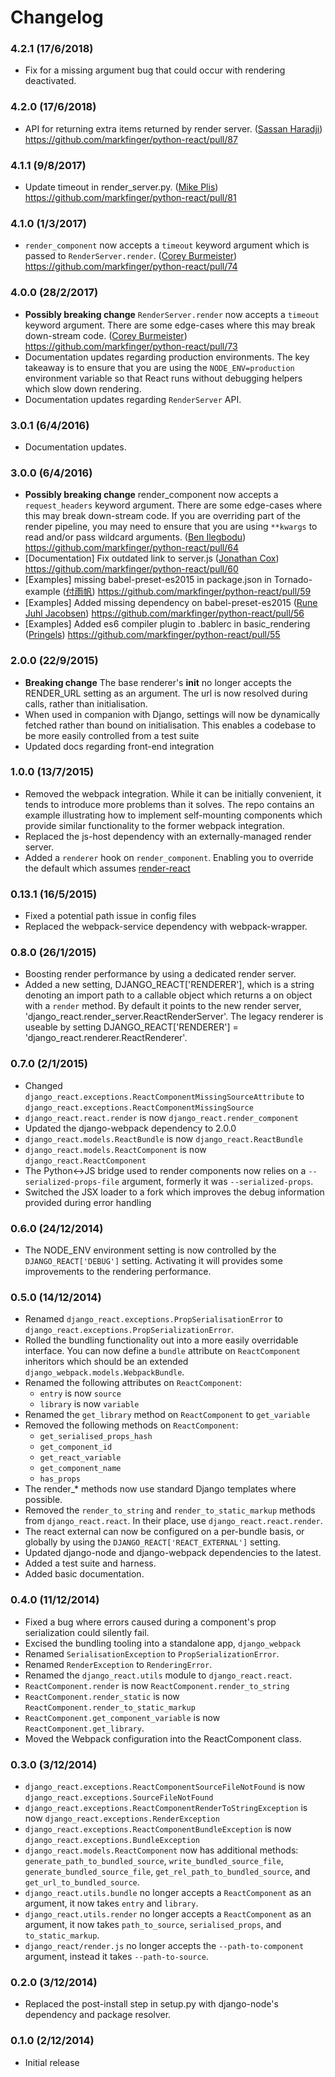 Changelog
=========

### 4.2.1 (17/6/2018)

- Fix for a missing argument bug that could occur with rendering deactivated.



### 4.2.0 (17/6/2018)

- API for returning extra items returned by render server.
  ([Sassan Haradji](https://github.com/sassanh))
  https://github.com/markfinger/python-react/pull/87


### 4.1.1 (9/8/2017)

- Update timeout in render_server.py.
  ([Mike Plis](https://github.com/mplis))
  https://github.com/markfinger/python-react/pull/81



### 4.1.0 (1/3/2017)

- `render_component` now accepts a `timeout` keyword argument which is passed to `RenderServer.render`.
  ([Corey Burmeister](https://github.com/cburmeister))
  https://github.com/markfinger/python-react/pull/74


### 4.0.0 (28/2/2017)

- **Possibly breaking change** `RenderServer.render` now accepts a `timeout` keyword argument. There are some
  edge-cases where this may break down-stream code.
  ([Corey Burmeister](https://github.com/cburmeister))
  https://github.com/markfinger/python-react/pull/73
- Documentation updates regarding production environments. The key takeaway is to ensure that you are using
  the `NODE_ENV=production` environment variable so that React runs without debugging helpers which slow down
  rendering.
- Documentation updates regarding `RenderServer` API.

### 3.0.1 (6/4/2016)

- Documentation updates.


### 3.0.0 (6/4/2016)

- **Possibly breaking change** render_component now accepts a `request_headers` keyword argument.
  There are some edge-cases where this may break down-stream code. If you are overriding
  part of the render pipeline, you may need to ensure that you are using `**kwargs` to read and/or pass wildcard arguments.
  ([Ben Ilegbodu](https://github.com/benmvp))
  https://github.com/markfinger/python-react/pull/64
- [Documentation] Fix outdated link to server.js
  ([Jonathan Cox](https://github.com/geezhawk))
  https://github.com/markfinger/python-react/pull/60
- [Examples] missing babel-preset-es2015 in package.json in Tornado-example
  ([付雨帆](https://github.com/letfly))
  https://github.com/markfinger/python-react/pull/59
- [Examples] Added missing dependency on babel-preset-es2015
  ([Rune Juhl Jacobsen](https://github.com/runejuhl))
  https://github.com/markfinger/python-react/pull/56
- [Examples] Added es6 compiler plugin to .bablerc in basic_rendering
  ([Pringels](https://github.com/Pringels))
  https://github.com/markfinger/python-react/pull/55

### 2.0.0 (22/9/2015)

- **Breaking change** The base renderer's __init__  no longer accepts the RENDER_URL setting as an argument.
  The url is now resolved during calls, rather than initialisation.
- When used in companion with Django, settings will now be dynamically fetched rather than bound on
  initialisation. This enables a codebase to be more easily controlled from a test suite
- Updated docs regarding front-end integration


### 1.0.0 (13/7/2015)

- Removed the webpack integration. While it can be initially convenient, it tends to introduce more problems than
  it solves. The repo contains an example illustrating how to implement self-mounting components which provide
  similar functionality to the former webpack integration.
- Replaced the js-host dependency with an externally-managed render server.
- Added a `renderer` hook on `render_component`. Enabling you to override the default which assumes
  [render-react](https://github.com/markfinger/react-render)


### 0.13.1 (16/5/2015)

- Fixed a potential path issue in config files
- Replaced the webpack-service dependency with webpack-wrapper.

### 0.8.0 (26/1/2015)

- Boosting render performance by using a dedicated render server.
- Added a new setting, DJANGO_REACT['RENDERER'], which is a string denoting an import path to a
 callable object which returns a on object with a `render` method. By default it points to the new
 render server, 'django_react.render_server.ReactRenderServer'. The legacy renderer is useable by
 setting DJANGO_REACT['RENDERER'] = 'django_react.renderer.ReactRenderer'.

### 0.7.0 (2/1/2015)

- Changed `django_react.exceptions.ReactComponentMissingSourceAttribute` to `django_react.exceptions.ReactComponentMissingSource`
- `django_react.react.render` is now `django_react.render_component`
- Updated the django-webpack dependency to 2.0.0
- `django_react.models.ReactBundle` is now `django_react.ReactBundle`
- `django_react.models.ReactComponent` is now `django_react.ReactComponent`
- The Python<->JS bridge used to render components now relies on a `--serialized-props-file` argument, formerly it was `--serialized-props`.
- Switched the JSX loader to a fork which improves the debug information provided during error handling

### 0.6.0 (24/12/2014)

- The NODE_ENV environment setting is now controlled by the `DJANGO_REACT['DEBUG']` setting. Activating it will provides some improvements to the rendering performance.

### 0.5.0 (14/12/2014)

- Renamed `django_react.exceptions.PropSerialisationError` to `django_react.exceptions.PropSerializationError`.
- Rolled the bundling functionality out into a more easily overridable interface. You can now define a `bundle` attribute on `ReactComponent` inheritors which should be an extended `django_webpack.models.WebpackBundle`.
- Renamed the following attributes on `ReactComponent`:
  - `entry` is now `source`
  - `library` is now `variable`
- Renamed the `get_library` method on `ReactComponent` to `get_variable`
- Removed the following methods on `ReactComponent`:
  - `get_serialised_props_hash`
  - `get_component_id`
  - `get_react_variable`
  - `get_component_name`
  - `has_props`
- The render_* methods now use standard Django templates where possible.
- Removed the `render_to_string` and `render_to_static_markup` methods from `django_react.react`. In their place, use `django_react.react.render`.
- The react external can now be configured on a per-bundle basis, or globally by using the `DJANGO_REACT['REACT_EXTERNAL']` setting.
- Updated django-node and django-webpack dependencies to the latest.
- Added a test suite and harness.
- Added basic documentation.

### 0.4.0 (11/12/2014)

- Fixed a bug where errors caused during a component's prop serialization could silently fail.
- Excised the bundling tooling into a standalone app, `django_webpack`
- Renamed `SerialisationException` to `PropSerializationError`.
- Renamed `RenderException` to `RenderingError`.
- Renamed the `django_react.utils` module to `django_react.react`.
- `ReactComponent.render` is now `ReactComponent.render_to_string`
- `ReactComponent.render_static` is now `ReactComponent.render_to_static_markup`
- `ReactComponent.get_component_variable` is now `ReactComponent.get_library`.
- Moved the Webpack configuration into the ReactComponent class.

### 0.3.0 (3/12/2014)

- `django_react.exceptions.ReactComponentSourceFileNotFound` is now `django_react.exceptions.SourceFileNotFound`
- `django_react.exceptions.ReactComponentRenderToStringException` is now `django_react.exceptions.RenderException`
- `django_react.exceptions.ReactComponentBundleException` is now `django_react.exceptions.BundleException`
- `django_react.models.ReactComponent` now has additional methods: `generate_path_to_bundled_source`, `write_bundled_source_file`, `generate_bundled_source_file`, `get_rel_path_to_bundled_source`, and `get_url_to_bundled_source`.
- `django_react.utils.bundle` no longer accepts a `ReactComponent` as an argument, it now takes `entry` and `library`.
- `django_react.utils.render` no longer accepts a `ReactComponent` as an argument, it now takes `path_to_source`, `serialised_props`, and `to_static_markup`.
- `django_react/render.js` no longer accepts the `--path-to-component` argument, instead it takes `--path-to-source`.

### 0.2.0 (3/12/2014)

- Replaced the post-install step in setup.py with django-node's dependency and package resolver.

### 0.1.0 (2/12/2014)

- Initial release
